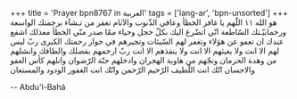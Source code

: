 +++
title = 'Prayer bpn8767 in العربية'
tags = ['lang-ar', 'bpn-unsorted']
+++
هو الله
۱۱  اللّهم يا غافر الخطأ وعافي الذّنوب والآثام تغفر من تـشآء برحمتك الواسعة ورحمانيّـتك السّاطعة انّي اتضّرع اليك بكلّ خجل وحياء ممّا صدر منّي الخطأ معذلك اشفع عندك ان تعفو عن هؤلاء وتغفر لهم السّيئات وتجيرهم في جوار رحمتك الكبری ربّ ليس لهم الا انت ولا يغيثهم الا انت ولا ينقذهم الا انت ربّ ارحمهم بفضلك والطافك وانشلهم من وهدة الحرمان ونجّهم من هاوية الهجران وادخلهم جنّة الرّضوان وانلهم كأس العفو والاحسان انّك انت اللّطيف الرّحيم الرّحمن وانّك انت الغفور الودود والمستعان

-- Abdu'l-Bahá
